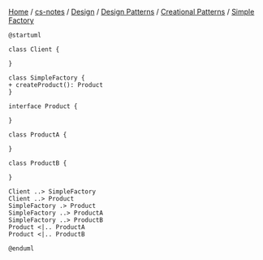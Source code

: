 [Home](https://mengxianbin.github.io) /
[cs-notes](https://mengxianbin.github.io/cs-notes/site) /
[Design](https://mengxianbin.github.io/cs-notes/site/Design) /
[Design Patterns](https://mengxianbin.github.io/cs-notes/site/Design/Design%20Patterns) /
[Creational Patterns](https://mengxianbin.github.io/cs-notes/site/Design/Design%20Patterns/Creational%20Patterns) /
[Simple Factory](https://mengxianbin.github.io/cs-notes/site/Design/Design%20Patterns/Creational%20Patterns/Simple%20Factory)

```puml
@startuml

class Client {

}

class SimpleFactory {
+ createProduct(): Product
}

interface Product {

}

class ProductA {

}

class ProductB {
    
}

Client ..> SimpleFactory
Client ..> Product
SimpleFactory .> Product
SimpleFactory ..> ProductA
SimpleFactory ..> ProductB
Product <|.. ProductA
Product <|.. ProductB

@enduml
```
